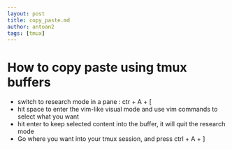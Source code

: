 ```yaml
---
layout: post
title: copy_paste.md
author: antoan2
tags: [tmux]
---
```

# How to copy paste using tmux buffers

- switch to research mode in a pane : ctr + A + [
- hit space to enter the vim-like visual mode and use vim commands to select what you want
- hit enter to keep selected content into the buffer, it will quit the research mode
- Go where you want into your tmux session, and press ctrl + A + ]
